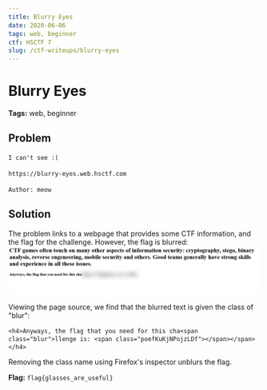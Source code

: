 ```yaml
---
title: Blurry Eyes
date: 2020-06-06
tags: web, beginner
ctf: HSCTF 7
slug: /ctf-writeups/blurry-eyes
---
```

# Blurry Eyes

**Tags:** web, beginner

## Problem
```
I can't see :(

https://blurry-eyes.web.hsctf.com

Author: meow
```

## Solution
The problem links to a webpage that provides some CTF information, and the flag for the challenge. However, the flag is blurred:
![Image of blurred flag on webpage](files/blurred.png)

Viewing the page source, we find that the blurred text is given the class of "blur":
```
<h4>Anyways, the flag that you need for this cha<span class="blur">llenge is: <span class="poefKuKjNPojzLDf"></span></span></h4>
```

Removing the class name using Firefox's inspector unblurs the flag.

**Flag:** ```flag{glasses_are_useful}```